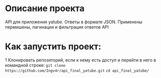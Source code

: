 # Описание проекта
API для приложения yatube. Ответы в формате JSON. Применены пермишены, пагинация и фильтрация ответов API
# Как запустить проект:
1 Клонировать репозиторий, если к нему есть доступ и перейти в него в командной строке:
```git clone https://github.com/Ingv4r/api_final_yatube.git```
```cd api_final_yatube/```
